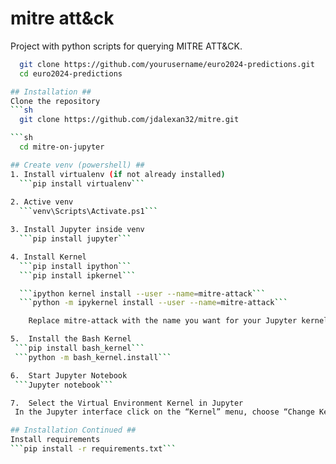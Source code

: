 # mitre att&ck #  
Project with python scripts for querying MITRE ATT&CK.  

 ```sh
   git clone https://github.com/yourusername/euro2024-predictions.git
   cd euro2024-predictions

## Installation ##  
Clone the repository  
```sh
   git clone https://github.com/jdalexan32/mitre.git   

```sh
   cd mitre-on-jupyter   

## Create venv (powershell) ##   
1. Install virtualenv (if not already installed)   
   ```pip install virtualenv```
   
2. Active venv  
   ```venv\Scripts\Activate.ps1```

3. Install Jupyter inside venv  
   ```pip install jupyter```

4. Install Kernel  
   ```pip install ipython```  
   ```pip install ipkernel```  

   ```ipython kernel install --user --name=mitre-attack```  
   ```python -m ipykernel install --user --name=mitre-attack```  
 
     Replace mitre-attack with the name you want for your Jupyter kernel.  

5.	Install the Bash Kernel  
  ```pip install bash_kernel```  
  ```python -m bash_kernel.install```  
 
6.	Start Jupyter Notebook  
  ```Jupyter notebook```
 
7.	Select the Virtual Environment Kernel in Jupyter  
  In the Jupyter interface click on the “Kernel” menu, choose “Change Kernel” and select the virtual environment kernel you created  
 
## Installation Continued ##   
Install requirements   
```pip install -r requirements.txt```
